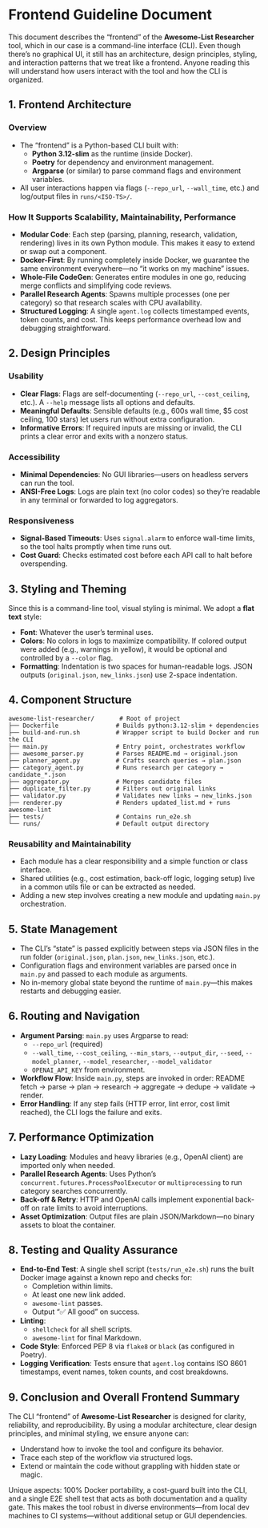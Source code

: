 # Frontend Guideline Document

This document describes the “frontend” of the **Awesome-List Researcher** tool, which in our case is a command-line interface (CLI). Even though there’s no graphical UI, it still has an architecture, design principles, styling, and interaction patterns that we treat like a frontend. Anyone reading this will understand how users interact with the tool and how the CLI is organized.

## 1. Frontend Architecture

### Overview
- The “frontend” is a Python-based CLI built with:
  - **Python 3.12-slim** as the runtime (inside Docker).
  - **Poetry** for dependency and environment management.
  - **Argparse** (or similar) to parse command flags and environment variables.
- All user interactions happen via flags (`--repo_url`, `--wall_time`, etc.) and log/output files in `runs/<ISO-TS>/`.

### How It Supports Scalability, Maintainability, Performance
- **Modular Code**: Each step (parsing, planning, research, validation, rendering) lives in its own Python module. This makes it easy to extend or swap out a component.
- **Docker-First**: By running completely inside Docker, we guarantee the same environment everywhere—no “it works on my machine” issues.
- **Whole-File CodeGen**: Generates entire modules in one go, reducing merge conflicts and simplifying code reviews.
- **Parallel Research Agents**: Spawns multiple processes (one per category) so that research scales with CPU availability.
- **Structured Logging**: A single `agent.log` collects timestamped events, token counts, and cost. This keeps performance overhead low and debugging straightforward.

## 2. Design Principles

### Usability
- **Clear Flags**: Flags are self-documenting (`--repo_url`, `--cost_ceiling`, etc.). A `--help` message lists all options and defaults.
- **Meaningful Defaults**: Sensible defaults (e.g., 600s wall time, $5 cost ceiling, 100 stars) let users run without extra configuration.
- **Informative Errors**: If required inputs are missing or invalid, the CLI prints a clear error and exits with a nonzero status.

### Accessibility
- **Minimal Dependencies**: No GUI libraries—users on headless servers can run the tool.
- **ANSI-Free Logs**: Logs are plain text (no color codes) so they’re readable in any terminal or forwarded to log aggregators.

### Responsiveness
- **Signal-Based Timeouts**: Uses `signal.alarm` to enforce wall-time limits, so the tool halts promptly when time runs out.
- **Cost Guard**: Checks estimated cost before each API call to halt before overspending.

## 3. Styling and Theming

Since this is a command-line tool, visual styling is minimal. We adopt a **flat text** style:

- **Font**: Whatever the user’s terminal uses.
- **Colors**: No colors in logs to maximize compatibility. If colored output were added (e.g., warnings in yellow), it would be optional and controlled by a `--color` flag.
- **Formatting**: Indentation is two spaces for human-readable logs. JSON outputs (`original.json`, `new_links.json`) use 2-space indentation.

## 4. Component Structure

```
awesome-list-researcher/       # Root of project
├── Dockerfile                # Builds python:3.12-slim + dependencies
├── build-and-run.sh          # Wrapper script to build Docker and run the CLI
├── main.py                   # Entry point, orchestrates workflow
├── awesome_parser.py         # Parses README.md → original.json
├── planner_agent.py          # Crafts search queries → plan.json
├── category_agent.py         # Runs research per category → candidate_*.json
├── aggregator.py             # Merges candidate files
├── duplicate_filter.py       # Filters out original links
├── validator.py              # Validates new links → new_links.json
├── renderer.py               # Renders updated_list.md + runs awesome-lint
├── tests/                    # Contains run_e2e.sh
└── runs/                     # Default output directory
```

### Reusability and Maintainability
- Each module has a clear responsibility and a simple function or class interface.
- Shared utilities (e.g., cost estimation, back-off logic, logging setup) live in a common utils file or can be extracted as needed.
- Adding a new step involves creating a new module and updating `main.py` orchestration.

## 5. State Management

- The CLI’s “state” is passed explicitly between steps via JSON files in the run folder (`original.json`, `plan.json`, `new_links.json`, etc.).
- Configuration flags and environment variables are parsed once in `main.py` and passed to each module as arguments.
- No in-memory global state beyond the runtime of `main.py`—this makes restarts and debugging easier.

## 6. Routing and Navigation

- **Argument Parsing**: `main.py` uses Argparse to read:
  - `--repo_url` (required)
  - `--wall_time`, `--cost_ceiling`, `--min_stars`, `--output_dir`, `--seed`, `--model_planner`, `--model_researcher`, `--model_validator`
  - `OPENAI_API_KEY` from environment.
- **Workflow Flow**: Inside `main.py`, steps are invoked in order: README fetch → parse → plan → research → aggregate → dedupe → validate → render.
- **Error Handling**: If any step fails (HTTP error, lint error, cost limit reached), the CLI logs the failure and exits.

## 7. Performance Optimization

- **Lazy Loading**: Modules and heavy libraries (e.g., OpenAI client) are imported only when needed.
- **Parallel Research Agents**: Uses Python’s `concurrent.futures.ProcessPoolExecutor` or `multiprocessing` to run category searches concurrently.
- **Back-off & Retry**: HTTP and OpenAI calls implement exponential back-off on rate limits to avoid interruptions.
- **Asset Optimization**: Output files are plain JSON/Markdown—no binary assets to bloat the container.

## 8. Testing and Quality Assurance

- **End-to-End Test**: A single shell script (`tests/run_e2e.sh`) runs the built Docker image against a known repo and checks for:
  - Completion within limits.
  - At least one new link added.
  - `awesome-lint` passes.
  - Output “✅ All good” on success.
- **Linting**:
  - `shellcheck` for all shell scripts.
  - `awesome-lint` for final Markdown.
- **Code Style**: Enforced PEP 8 via `flake8` or `black` (as configured in Poetry).
- **Logging Verification**: Tests ensure that `agent.log` contains ISO 8601 timestamps, event names, token counts, and cost breakdowns.

## 9. Conclusion and Overall Frontend Summary

The CLI “frontend” of **Awesome-List Researcher** is designed for clarity, reliability, and reproducibility. By using a modular architecture, clear design principles, and minimal styling, we ensure anyone can:

- Understand how to invoke the tool and configure its behavior.
- Trace each step of the workflow via structured logs.
- Extend or maintain the code without grappling with hidden state or magic.

Unique aspects: 100% Docker portability, a cost-guard built into the CLI, and a single E2E shell test that acts as both documentation and a quality gate. This makes the tool robust in diverse environments—from local dev machines to CI systems—without additional setup or GUI dependencies.